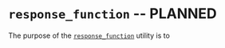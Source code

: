 # `response_function` -- PLANNED 

The purpose of the [`response_function`](#soxspipe.commonutils.response_function) utility is to 
